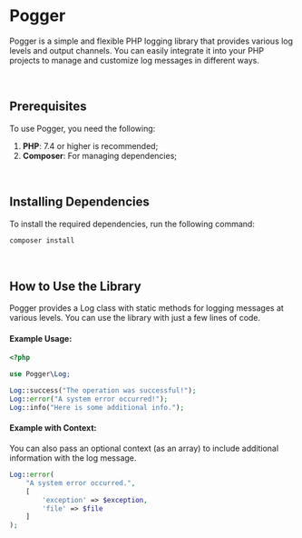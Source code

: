 # Pogger

Pogger is a simple and flexible PHP logging library that provides various log levels and output channels. You can easily integrate it into your PHP projects to manage and customize log messages in different ways.

<br>

## Prerequisites

To use Pogger, you need the following:

1. **PHP**: 7.4 or higher is recommended;
2. **Composer**: For managing dependencies;

<br>

## Installing Dependencies

To install the required dependencies, run the following command:

```bash
composer install
```

<br>

## How to Use the Library

Pogger provides a Log class with static methods for logging messages at various levels. You can use the library with just a few lines of code.

#### Example Usage:

```php
<?php

use Pogger\Log;

Log::success("The operation was successful!");
Log::error("A system error occurred!");
Log::info("Here is some additional info.");
```

#### Example with Context:

You can also pass an optional context (as an array) to include additional information with the log message.

```php
Log::error(
    "A system error occurred.",
    [
        'exception' => $exception,
        'file' => $file
    ]
);
```
